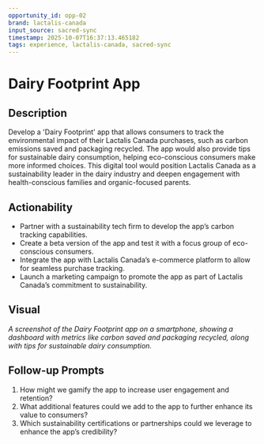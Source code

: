 ```yaml
---
opportunity_id: opp-02
brand: lactalis-canada
input_source: sacred-sync
timestamp: 2025-10-07T16:37:13.465182
tags: experience, lactalis-canada, sacred-sync
---
```


# Dairy Footprint App

## Description

Develop a 'Dairy Footprint' app that allows consumers to track the environmental impact of their Lactalis Canada purchases, such as carbon emissions saved and packaging recycled. The app would also provide tips for sustainable dairy consumption, helping eco-conscious consumers make more informed choices. This digital tool would position Lactalis Canada as a sustainability leader in the dairy industry and deepen engagement with health-conscious families and organic-focused parents.

## Actionability

- Partner with a sustainability tech firm to develop the app’s carbon tracking capabilities.
- Create a beta version of the app and test it with a focus group of eco-conscious consumers.
- Integrate the app with Lactalis Canada’s e-commerce platform to allow for seamless purchase tracking.
- Launch a marketing campaign to promote the app as part of Lactalis Canada’s commitment to sustainability.

## Visual

*A screenshot of the Dairy Footprint app on a smartphone, showing a dashboard with metrics like carbon saved and packaging recycled, along with tips for sustainable dairy consumption.*

## Follow-up Prompts

1. How might we gamify the app to increase user engagement and retention?
2. What additional features could we add to the app to further enhance its value to consumers?
3. Which sustainability certifications or partnerships could we leverage to enhance the app’s credibility?
